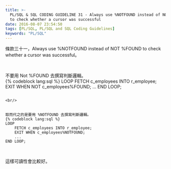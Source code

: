 ```yaml
---
title: >-
  PL/SQL & SQL CODING GUIDELINE 31 - Always use %NOTFOUND instead of NOT %FOUND
  to check whether a cursor was successful
date: 2016-08-07 23:54:50
tags: [PL/SQL, PL/SQL and SQL Coding Guidelines]
keywords: "PL/SQL"
---
```


條款三十一，Always use %NOTFOUND instead of NOT %FOUND to check whether a cursor was successful。  

<!-- More -->

<br/>


不要用 Not %FOUND 去撰寫判斷邏輯。  
{% codeblock lang:sql %}
LOOP 
    FETCH c_employees INTO r_employee; 
    EXIT WHEN NOT c_employees%FOUND; 
    ... 
END LOOP;
```

<br/>


取而代之的是要用 %NOTFOUND 去撰寫判斷邏輯。  
{% codeblock lang:sql %}
LOOP 
    FETCH c_employees INTO r_employee; 
    EXIT WHEN c_employees%NOTFOUND; 
    ... 
END LOOP;
```

<br/>


這樣可讀性會比較好。  
